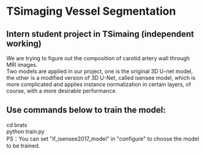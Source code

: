 # TSimaging Vessel Segmentation
## Intern student project in TSimaing (independent working)

We are trying to figure out the composition of carotid artery wall through MRI images.  
Two models are applied in our project, one is the original 3D U-net model, the other is a modified version of 3D U-Net, called isensee model, which is more complicated and applies instance normalization in certain layers, of course, with a more desirable performance.

## Use commands below to train the model:
cd brats  
python train.py  
PS：You can set "if_isensee2017_model" in "configure" to choose the model to be trained.
